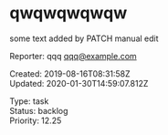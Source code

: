 # qwqwqwqwqw

some text added by PATCH
manual edit

Reporter: qqq <qqq@example.com>  

Created: 2019-08-16T08:31:58Z  
Updated: 2020-01-30T14:59:07.812Z

Type: task  
Status: backlog  
Priority: 12.25
